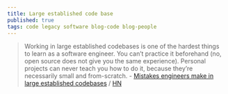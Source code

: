 ```yaml
---
title: Large established code base
published: true
tags: code legacy software blog-code blog-people
---
```

> Working in large established codebases is one of the hardest things to learn as a software engineer. You can’t practice it beforehand (no, open source does not give you the same experience). Personal projects can never teach you how to do it, because they’re necessarily small and from-scratch. - [Mistakes engineers make in large established codebases](https://www.seangoedecke.com/large-established-codebases/) / [HN](https://news.ycombinator.com/item?id=42627227)
